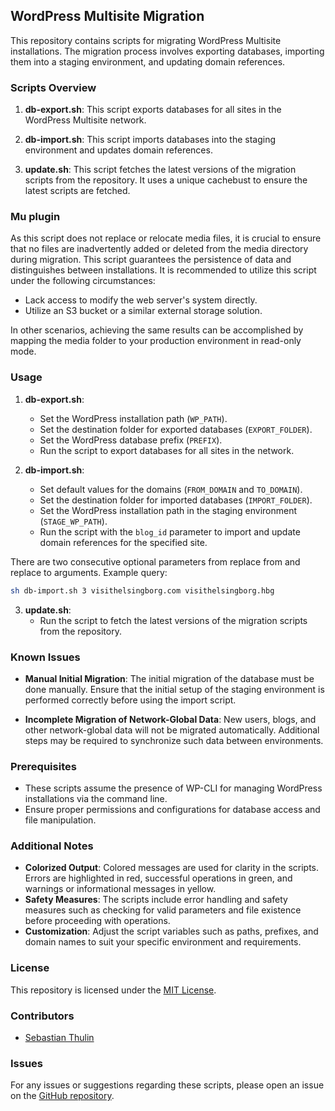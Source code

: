 ## WordPress Multisite Migration

This repository contains scripts for migrating WordPress Multisite installations. The migration process involves exporting databases, importing them into a staging environment, and updating domain references.

### Scripts Overview

1. **db-export.sh**: This script exports databases for all sites in the WordPress Multisite network.
   
2. **db-import.sh**: This script imports databases into the staging environment and updates domain references.

3. **update.sh**: This script fetches the latest versions of the migration scripts from the repository. It uses a unique cachebust to ensure the latest scripts are fetched.

### Mu plugin

As this script does not replace or relocate media files, it is crucial to ensure that no files are inadvertently added or deleted from the media directory during migration. This script guarantees the persistence of data and distinguishes between installations. It is recommended to utilize this script under the following circumstances:

- Lack access to modify the web server's system directly.
- Utilize an S3 bucket or a similar external storage solution.

In other scenarios, achieving the same results can be accomplished by mapping the media folder to your production environment in read-only mode. 

### Usage

1. **db-export.sh**:
   - Set the WordPress installation path (`WP_PATH`).
   - Set the destination folder for exported databases (`EXPORT_FOLDER`).
   - Set the WordPress database prefix (`PREFIX`).
   - Run the script to export databases for all sites in the network.

2. **db-import.sh**:
   - Set default values for the domains (`FROM_DOMAIN` and `TO_DOMAIN`).
   - Set the destination folder for imported databases (`IMPORT_FOLDER`).
   - Set the WordPress installation path in the staging environment (`STAGE_WP_PATH`).
   - Run the script with the `blog_id` parameter to import and update domain references for the specified site.

There are two consecutive optional parameters from replace from and replace to arguments. Example query:
```bash
sh db-import.sh 3 visithelsingborg.com visithelsingborg.hbg
```

3. **update.sh**:
   - Run the script to fetch the latest versions of the migration scripts from the repository.

### Known Issues

- **Manual Initial Migration**: The initial migration of the database must be done manually. Ensure that the initial setup of the staging environment is performed correctly before using the import script.
  
- **Incomplete Migration of Network-Global Data**: New users, blogs, and other network-global data will not be migrated automatically. Additional steps may be required to synchronize such data between environments.

### Prerequisites

- These scripts assume the presence of WP-CLI for managing WordPress installations via the command line.
- Ensure proper permissions and configurations for database access and file manipulation.

### Additional Notes

- **Colorized Output**: Colored messages are used for clarity in the scripts. Errors are highlighted in red, successful operations in green, and warnings or informational messages in yellow.
- **Safety Measures**: The scripts include error handling and safety measures such as checking for valid parameters and file existence before proceeding with operations.
- **Customization**: Adjust the script variables such as paths, prefixes, and domain names to suit your specific environment and requirements.

### License

This repository is licensed under the [MIT License](LICENSE).

### Contributors

- [Sebastian Thulin](https://github.com/sebastianthulin)

### Issues

For any issues or suggestions regarding these scripts, please open an issue on the [GitHub repository](https://github.com/helsingborg-stad/wordpress-migration-scripts).
